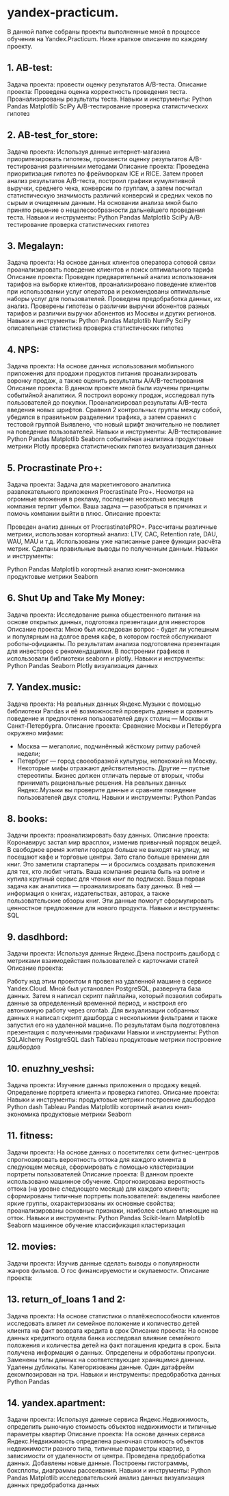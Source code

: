 # yandex-practicum.
В данной папке собраны проекты выполненные мной в процессе обучения на Yandex.Practicum. 
Ниже краткое описание по каждому проекту.

## 1. AB-test:
Задача проекта:
провести оценку результатов A/B-теста.
Описание проекта: 
Проведена оценка корректность проведения теста.
Проанализированы результаты теста.
Навыки и инструменты:
Python
Pandas
Matplotlib
SciPy
A/B-тестирование
проверка статистических гипотез

## 2. AB-test_for_store:
Задача проекта: 
Используя данные интернет-магазина приоритезировать гипотезы, произвести оценку результатов A/B-тестирования различными методами
Описание проекта:
Проведена приоритизация гипотез по фреймворкам ICE и RICE. 
Затем провел анализ результатов A/B-теста, построил графики кумулятивной выручки, среднего чека,
конверсии по группам, а затем посчитал статистическую значимость различий конверсий
и средних чеков по сырым и очищенным данным. На основании анализа мной было
принято решение о нецелесообразности дальнейшего проведения теста.
Навыки и инструменты:
Python
Pandas
Matplotlib
SciPy
A/B-тестирование
проверка статистических гипотез

## 3. Megalayn:
Задача проекта: 
На основе данных клиентов оператора сотовой связи проанализировать поведение клиентов и поиск оптимального тарифа
Описание проекта:
Проведен предварительный анализ использования тарифов на выборке клиентов,
проанализировано поведение клиентов при использовании услуг оператора и
рекомендованы оптимальные наборы услуг для пользователей. Проведена предобработка
данных, их анализ. Проверены гипотезы о различии выручки абонентов разных тарифов и
различии выручки абонентов из Москвы и других регионов.
Навыки и инструменты:
Python
Pandas
Matplotlib
NumPy
SciPy
описательная статистика
проверка статистических гипотез

## 4. NPS:
Задача проекта:
На основе данных использования мобильного приложения для продажи продуктов питания проанализировать воронку продаж, а также оценить результаты A/A/B-тестирования 
Описание проекта:
В данном проекте мной были изучены принципы событийной аналитики. Я построил
воронку продаж, исследовал путь пользователей до покупки. Проанализировал
результаты A/B-теста введения новых шрифтов. Сравнил 2 контрольных группы между
собой, убедился в правильном разделении трафика, а затем сравнил с тестовой группой
Выявлено, что новый шрифт значительно не повлияет на поведение пользователей.
Навыки и инструменты:
A/B-тестирование
Python
Pandas
Matplotlib
Seaborn
событийная аналитика
продуктовые метрики
Plotly
проверка статистических гипотез
визуализация данных

## 5. Procrastinate Pro+:
Задача проекта:
Задача для маркетингового аналитика развлекательного приложения Procrastinate Pro+. Несмотря на огромные вложения в рекламу, последние несколько месяцев компания терпит убытки. Ваша задача — разобраться в причинах и помочь компании выйти в плюс.
Описание проекта:

Проведен анализ данных от ProcrastinatePRO+.
Рассчитаны различные метрики, использован когортный анализ: LTV, CAC, Retention rate, DAU, WAU, MAU и т.д. Использованы уже написанные ранее функции расчёта метрик. Сделаны правильные выводы по полученным данным.
Навыки и инструменты:

Python
Pandas
Matplotlib
когортный анализ
юнит-экономика
продуктовые метрики
Seaborn

## 6. Shut Up and Take My Money:
Задача проекта:
Исследование рынка общественного питания на основе открытых данных, подготовка презентации для инвесторов
Описание проекта:
Мною был исследован вопрос - будет ли успешным и популярным на долгое время кафе, в
котором гостей обслуживают роботы-официанты. По результатам анализа подготовлена
презентация для инвесторов с рекомендациями. В построении графиков я использовали
библиотеки seaborn и plotly. 
Навыки и инструменты:
Python
Pandas
Seaborn
Plotly
визуализация данных

## 7. Yandex.music:
Задача проекта:
На реальных данных Яндекс.Музыки c помощью библиотеки Pandas и её возможностей проверить данные и сравнить поведение и предпочтения пользователей двух столиц — Москвы и Санкт-Петербурга.
Описание проекта:
Сравнение Москвы и Петербурга окружено мифами:
- Москва — мегаполис, подчинённый жёсткому ритму рабочей недели;
- Петербург — город своеобразной культуры, непохожий на Москву.
Некоторые мифы отражают действительность. Другие — пустые стереотипы. Бизнес должен отличать первые от вторых, чтобы принимать рациональные решения. На реальных данных Яндекс.Музыки вы проверите данные и сравните поведение пользователей двух столиц.
Навыки и инструменты:
Python
Pandas

## 8. books:
Задачи проекта:
проанализировать базу данных.
Описание проекта:
Коронавирус застал мир врасплох, изменив привычный порядок вещей. В свободное время жители городов больше не выходят на улицу, не посещают кафе и торговые центры. Зато стало больше времени для книг. Это заметили стартаперы — и бросились создавать приложения для тех, кто любит читать.
Ваша компания решила быть на волне и купила крупный сервис для чтения книг по подписке. Ваша первая задача как аналитика — проанализировать базу данных.
В ней — информация о книгах, издательствах, авторах, а также пользовательские обзоры книг. Эти данные помогут сформулировать ценностное предложение для нового продукта.
Навыки и инструменты:
SQL

## 9. dasdhbord:
Задачи проекта:
Используя данные Яндекс.Дзена построить дашборд с метриками взаимодействия пользователей с карточками статей
Описание проекта:

Работу над этим проектом я провел на удаленной машине в сервисе Yandex.Cloud. Мной
был установлен PostgreSQL, развернута база данных. Затем я написал скрипт пайплайна,
который позволил собирать данные за определенный временной период, и настроил его
автономную работу через crontab. Для визуализации собранных данных я написал скрипт
дашборда с несколькими фильтрами и также запустил его на удаленной машине. По
результатам была подготовлена презентация с полученными графиками
Навыки и инструменты:
Python
SQLAlchemy
PostgreSQL
dash
Tableau
продуктовые метрики
построение дашбордов

## 10. enuzhny_veshsi:
Задача проекта:
Изучение данныз приложения о продажу вещей. Определение портрета клиента и проверка гипотез.
Описание проекта:
Навыки и инструменты:
продуктовые метрики
построение дашбордов
Python
dash
Tableau
Pandas
Matplotlib
когортный анализ
юнит-экономика
продуктовые метрики
Seaborn

## 11. fitness:
Задачи проекта:
На основе данных о посетителях сети фитнес-центров спрогнозировать вероятность оттока для каждого клиента в следующем месяце, сформировать с помощью кластеризации портреты пользователей
Описание проекта:
В данном проекте использовано машинное обучение. Спрогнозирована вероятность
оттока (на уровне следующего месяца) для каждого клиента; сформированы типичные
портреты пользователей: выделены наиболее яркие группы, охарактеризованы их
основные свойства; проанализированы основные признаки, наиболее сильно влияющие
на отток.
Навыки и инструменты:
Python
Pandas
Scikit-learn
Matplotlib
Seaborn
машинное обучение
классификация
кластеризация

## 12. movies:
Задачи проекта:
Изучив данные сделать выводы о популярности жанров фильмов. О гос финансируемости и окупаемости.
Описание проекта:

## 13. return_of_loans 1 and 2:
Задача проекта:
На основе статистики о платёжеспособности клиентов исследовать влияет ли семейное положение и количество детей клиента на факт возврата кредита в срок
Описание проекта:
На основе данных кредитного отдела банка исследовал влияние семейного положения и
количества детей на факт погашения кредита в срок. Была получена информация о
данных. Определены и обработаны пропуски. Заменены типы данных на соответствующие
хранящимся данным. Удалены дубликаты. Категоризованы данные. Один датафрейм декомпозирован на три.
Навыки и инструменты:
предобработка данных
Python
Pandas

## 14. yandex.apartment:
Задачи проекта:
Используя данные сервиса Яндекс.Недвижимость, определить рыночную стоимость объектов недвижимости и типичные параметры квартир
Описание проекта:
На основе данных сервиса Яндекс.Недвижимость определена рыночная стоимость
объектов недвижимости разного типа, типичные параметры квартир, в зависимости от
удаленности от центра. Проведена предобработка данных. Добавлены новые данные.
Построены гистограммы, боксплоты, диаграммы рассеивания.
Навыки и инструменты:
Python
Pandas
Matplotlib
исследовательский анализ данных
визуализация данных
предобработка данных
